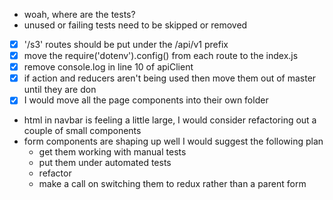 - woah, where are the tests?
- unused or failing tests need to be skipped or removed
- [x] '/s3' routes should be put under the /api/v1 prefix
- [x] move the require('dotenv').config() from each route to the index.js
- [x] remove console.log in line 10 of apiClient
- [x] if action and reducers aren't being used then move them out of master until they are don
- [x] I would move all the page components into their own folder
- html in navbar is feeling a little large, I would consider refactoring out a couple of small components
- form components are shaping up well I would suggest the following plan
  - get them working with manual tests
  - put them under automated tests
  - refactor
  - make a call on switching them to redux rather than a parent form
